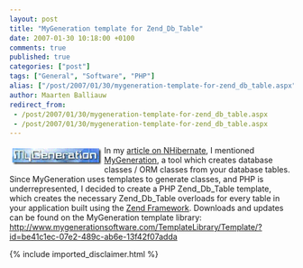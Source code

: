 ```yaml
---
layout: post
title: "MyGeneration template for Zend_Db_Table"
date: 2007-01-30 10:18:00 +0100
comments: true
published: true
categories: ["post"]
tags: ["General", "Software", "PHP"]
alias: ["/post/2007/01/30/mygeneration-template-for-zend_db_table.aspx"]
author: Maarten Balliauw
redirect_from:
 - /post/2007/01/30/mygeneration-template-for-zend_db_table.aspx
 - /post/2007/01/30/mygeneration-template-for-zend_db_table.aspx
---
```

<a href="/images/WindowsLiveWriter/MyGenerationtemplateforZend_Db_Table_9F80/mygeneration-logo%5B1%5D.png" mce_href="/images/WindowsLiveWriter/MyGenerationtemplateforZend_Db_Table_9F80/mygeneration-logo%5B1%5D.png" atomicselection="true"><img src="/images/WindowsLiveWriter/MyGenerationtemplateforZend_Db_Table_9F80/mygeneration-logo_thumb%5B1%5D.png" style="border: 0px none ; margin: 5px;" mce_src="/images/WindowsLiveWriter/MyGenerationtemplateforZend_Db_Table_9F80/mygeneration-logo_thumb%5B1%5D.png" align="left" border="0" height="29" width="158"></a> In my <a href="/archive/2006/12/26/article-in-net-magazine.aspx" mce_href="/archive/2006/12/26/article-in-net-magazine.aspx">article on NHibernate</a>, I mentioned <a href="http://www.mygenerationsoftware.com" mce_href="http://www.mygenerationsoftware.com">MyGeneration</a>, a tool which creates database classes / ORM classes from your database tables. Since MyGeneration uses templates to generate classes, and PHP is underrepresented, I decided to create a&nbsp;PHP Zend_Db_Table template, which creates the necessary Zend_Db_Table overloads for every table in your application built using the <a href="http://framework.zend.com" mce_href="http://framework.zend.com">Zend Framework</a>. Downloads and updates can be found on the MyGeneration template library: <a href="http://www.mygenerationsoftware.com/TemplateLibrary/Template/?id=be41c1ec-07e2-489c-ab6e-13f42f07adda" mce_href="http://www.mygenerationsoftware.com/TemplateLibrary/Template/?id=be41c1ec-07e2-489c-ab6e-13f42f07adda">http://www.mygenerationsoftware.com/TemplateLibrary/Template/?id=be41c1ec-07e2-489c-ab6e-13f42f07adda</a>

{% include imported_disclaimer.html %}

